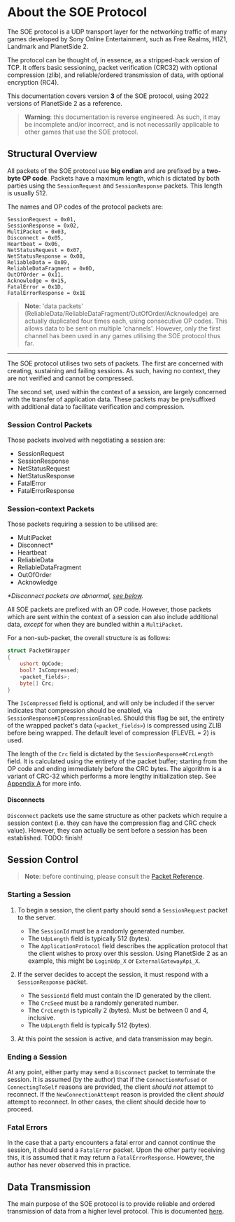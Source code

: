 # About the SOE Protocol

The SOE protocol is a UDP transport layer for the networking traffic of many games developed by
Sony Online Entertainment, such as Free Realms, H1Z1, Landmark and PlanetSide 2.

The protocol can be thought of, in essence, as a stripped-back version of TCP. It offers basic
sessioning, packet verification (CRC32) with optional compression (zlib), and reliable/ordered
transmission of data, with optional encryption (RC4).

This documentation covers version **3** of the SOE protocol, using 2022 versions of PlanetSide 2
as a reference.

> **Warning**: this documentation is reverse engineered. As such, it may be incomplete and/or
> incorrect, and is not necessarily applicable to other games that use the SOE protocol.

## Structural Overview

All packets of the SOE protocol use **big endian** and are prefixed by a **two-byte OP code**.
Packets have a maximum length, which is dictated by both parties using the `SessionRequest` and
`SessionResponse` packets. This length is usually 512.

The names and OP codes of the protocol packets are:

```
SessionRequest = 0x01,
SessionResponse = 0x02,
MultiPacket = 0x03,
Disconnect = 0x05,
Heartbeat = 0x06,
NetStatusRequest = 0x07,
NetStatusResponse = 0x08,
ReliableData = 0x09,
ReliableDataFragment = 0x0D,
OutOfOrder = 0x11,
Acknowledge = 0x15,
FatalError = 0x1D,
FatalErrorResponse = 0x1E
```

> **Note**: 'data packets' (ReliableData/ReliableDataFragment/OutOfOrder/Acknowledge) are actually duplicated
> four times each, using consecutive OP codes. This allows data to be sent on multiple 'channels'.
> However, only the first channel has been used in any games utilising the SOE protocol thus far.

---

The SOE protocol utilises two sets of packets. The first are concerned with creating, sustaining
and failing sessions. As such, having no context, they are not verified and cannot be compressed.

The second set, used within the context of a session, are largely concerned with the transfer of
application data. These packets may be pre/suffixed with additional data to facilitate verification and compression.

### Session Control Packets

Those packets involved with negotiating a session are:
- SessionRequest
- SessionResponse
- NetStatusRequest
- NetStatusResponse
- FatalError
- FatalErrorResponse

### Session-context Packets

Those packets requiring a session to be utilised are:
- MultiPacket
- Disconnect*
- Heartbeat
- ReliableData
- ReliableDataFragment
- OutOfOrder
- Acknowledge

*\*Disconnect packets are abnormal, [see below](#disconnects).*

All SOE packets are prefixed with an OP code. However, those packets which are sent within the
context of a session can also include additional data, *except* for when they are bundled within a `MultiPacket`.

For a non-sub-packet, the overall structure is as follows:

```csharp
struct PacketWrapper
{
    ushort OpCode;
    bool? IsCompressed;
    <packet_fields>;
    byte[] Crc; 
}
```

The `IsCompressed` field is optional, and will only be included if the server indicates that
compression should be enabled, via `SessionResponse#IsCompressionEnabled`. Should this flag
be set, the entirety of the wrapped packet's data (`<packet_fields>`) is compressed using ZLIB
before being wrapped. The default level of compression (FLEVEL = 2) is used.

The length of the `Crc` field is dictated by the `SessionResponse#CrcLength` field. It is calculated
using the entirety of the packet buffer; starting from the OP code and ending immediately before the
CRC bytes. The algorithm is a variant of CRC-32 which performs a more lengthy initialization step.
See [Appendix A](./appendix.md#a-soe-crc-32-algorithm) for more info.

#### Disconnects

`Disconnect` packets use the same structure as other packets which require a session context
(i.e. they can have the compression flag and CRC check value). However, they can actually be sent
before a session has been established.
TODO: finish!

## Session Control

> **Note**: before continuing, please consult the [Packet Reference](./packet-reference.md).

### Starting a Session

1. To begin a session, the client party should send a `SessionRequest` packet to the server.

    - The `SessionId` must be a randomly generated number.
    - The `UdpLength` field is typically 512 (bytes).
    - The `ApplicationProtocol` field describes the application protocol that the client wishes to proxy over this session.
      Using PlanetSide 2 as an example, this might be `LoginUdp_X` or `ExternalGatewayApi_X`.

2. If the server decides to accept the session, it must respond with a `SessionResponse` packet.

    - The `SessionId` field must contain the ID generated by the client.
    - The `CrcSeed` must be a randomly generated number.
    - The `CrcLength` is typically 2 (bytes). Must be between 0 and 4, inclusive.
    - The `UdpLength` field is typically 512 (bytes).

3. At this point the session is active, and data transmission may begin.

### Ending a Session

At any point, either party may send a `Disconnect` packet to terminate the session. It is assumed (by the author)
that if the `ConnectionRefused` or `ConnectingToSelf` reasons are provided, the client *should not* attempt to
reconnect. If the `NewConnectionAttempt` reason is provided the client *should* attempt to reconnect. In other cases,
the client should decide how to proceed.

### Fatal Errors

In the case that a party encounters a fatal error and cannot continue the session, it should send a `FatalError` packet.
Upon the other party receiving this, it is assumed that it may return a `FatalErrorResponse`. However, the author has
never observed this in practice.

## Data Transmission

The main purpose of the SOE protocol is to provide reliable and ordered transmission of data from a higher level
protocol. This is documented [here](./data-transmission.md).
